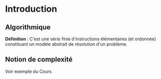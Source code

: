 # Introduction

## Algorithmique

**Définition** : C'est une série finie d'instructions élémentaires (et ordonnée) constituant un modèle abstrait de résolution d'un problème.

## Notion de complexité

Voir exemple du Cours
